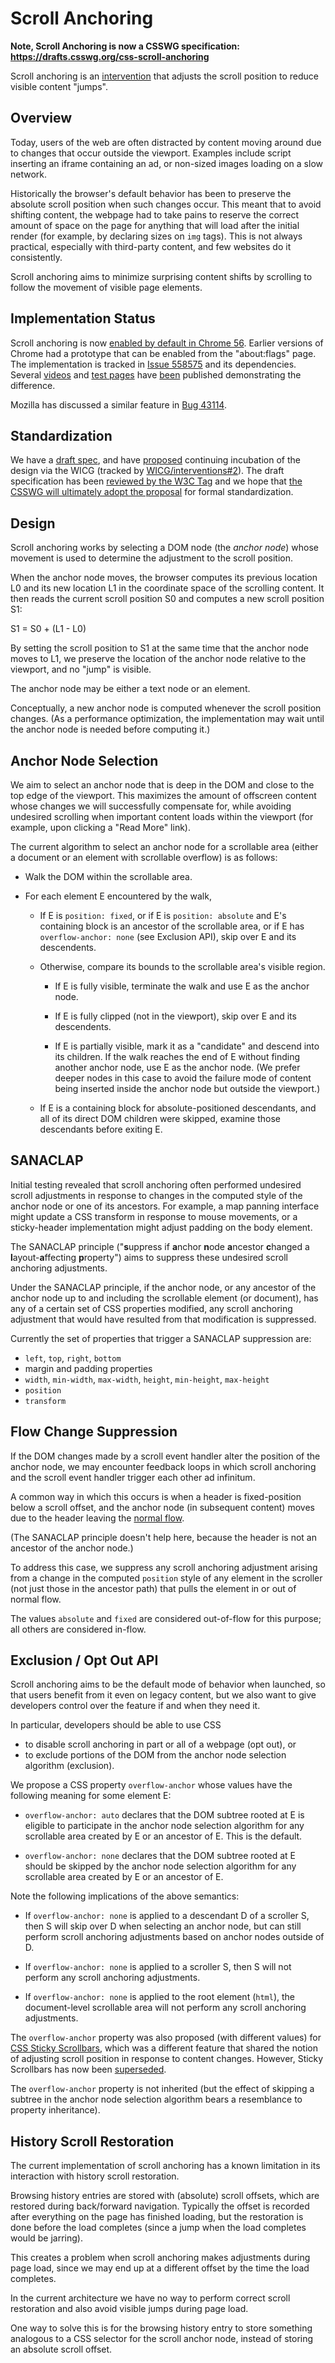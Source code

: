 # Scroll Anchoring

**Note, Scroll Anchoring is now a CSSWG specification: <https://drafts.csswg.org/css-scroll-anchoring>**

Scroll anchoring is an
[intervention](https://github.com/WICG/interventions)
that adjusts the scroll position to reduce visible content "jumps".

## Overview

Today, users of the web are often distracted by content moving around due to
changes that occur outside the viewport.  Examples include script inserting an
iframe containing an ad, or non-sized images loading on a slow network.

Historically the browser's default behavior has been to preserve the absolute
scroll position when such changes occur.  This meant that to avoid shifting
content, the webpage had to take pains to reserve the correct amount of space on
the page for anything that will load after the initial render (for example, by
declaring sizes on `img` tags).  This is not always practical, especially with
third-party content, and few websites do it consistently.

Scroll anchoring aims to minimize surprising content shifts by scrolling to
follow the movement of visible page elements.


## Implementation Status

Scroll anchoring is now [enabled by default in Chrome 56](https://www.chromestatus.com/feature/5700102471548928).  Earlier versions of Chrome had a prototype that can be enabled from the "about:flags" page.  The implementation is tracked in
[Issue 558575](http://crbug.com/558575) and its dependencies.  Several [videos](https://www.youtube.com/watch?v=xrVN7J_yIG8) and [test pages](https://twitter.com/simevidas/status/799510987460214785) have [been](https://www.youtube.com/watch?v=fejv0cM7Jig) published demonstrating the difference.

Mozilla has discussed a similar feature in
[Bug 43114](https://bugzilla.mozilla.org/show_bug.cgi?id=43114).

## Standardization

We have a [draft spec](https://wicg.github.io/ScrollAnchoring), and have [proposed](https://discourse.wicg.io/t/proposal-scroll-anchoring/1752) continuing incubation of the design via the WICG (tracked by [WICG/interventions#2](https://github.com/wicg/interventions/issues/2)).  The draft specification has been [reviewed by the W3C Tag](https://github.com/w3ctag/spec-reviews/issues/142) and we hope that [the CSSWG will ultimately adopt the proposal](https://github.com/w3c/csswg-drafts/issues/676) for formal standardization.

## Design

Scroll anchoring works by selecting a DOM node (the *anchor node*) whose
movement is used to determine the adjustment to the scroll position.

When the anchor node moves, the browser computes its previous location L0 and
its new location L1 in the coordinate space of the scrolling content.  It then
reads the current scroll position S0 and computes a new scroll position S1:

  S1 = S0 + (L1 - L0)

By setting the scroll position to S1 at the same time that the anchor node moves
to L1, we preserve the location of the anchor node relative to the viewport, and
no "jump" is visible.

The anchor node may be either a text node or an element.

Conceptually, a new anchor node is computed whenever the scroll position
changes.  (As a performance optimization, the implementation may wait until the
anchor node is needed before computing it.)

## Anchor Node Selection

We aim to select an anchor node that is deep in the DOM and close to the top
edge of the viewport.  This maximizes the amount of offscreen content whose
changes we will successfully compensate for, while avoiding undesired scrolling
when important content loads within the viewport (for example, upon clicking a
"Read More" link).

The current algorithm to select an anchor node for a scrollable area (either a
document or an element with scrollable overflow) is as follows:

* Walk the DOM within the scrollable area.

* For each element E encountered by the walk,

    - If E is `position: fixed`, or if E is `position: absolute` and E's
      containing block is an ancestor of the scrollable area, or if E has
      `overflow-anchor: none` (see Exclusion API), skip over E and its
      descendents.

    - Otherwise, compare its bounds to the scrollable area's visible region.

        - If E is fully visible, terminate the walk and use E as the anchor
          node.

        - If E is fully clipped (not in the viewport), skip over E and its
          descendents.

        - If E is partially visible, mark it as a "candidate" and descend into
          its children.  If the walk reaches the end of E without finding
          another anchor node, use E as the anchor node.  (We prefer deeper
          nodes in this case to avoid the failure mode of content being inserted
          inside the anchor node but outside the viewport.)

    - If E is a containing block for absolute-positioned descendants, and all of
      its direct DOM children were skipped, examine those descendants before
      exiting E.

## SANACLAP

Initial testing revealed that scroll anchoring often performed undesired scroll
adjustments in response to changes in the computed style of the anchor node or
one of its ancestors.  For example, a map panning interface might update a CSS
transform in response to mouse movements, or a sticky-header implementation
might adjust padding on the body element.

The SANACLAP principle ("**s**uppress if **a**nchor **n**ode **a**ncestor
**c**hanged a **l**ayout-**a**ffecting **p**roperty") aims to suppress these
undesired scroll anchoring adjustments.

Under the SANACLAP principle, if the anchor node, or any ancestor of the anchor
node up to and including the scrollable element (or document), has any of a
certain set of CSS properties modified, any scroll anchoring adjustment that
would have resulted from that modification is suppressed.

Currently the set of properties that trigger a SANACLAP suppression are:

* `left`, `top`, `right`, `bottom`
* margin and padding properties
* `width`, `min-width`, `max-width`, `height`, `min-height`, `max-height`
* `position`
* `transform`

## Flow Change Suppression

If the DOM changes made by a scroll event handler alter the position of the
anchor node, we may encounter feedback loops in which scroll anchoring and
the scroll event handler trigger each other ad infinitum.

A common way in which this occurs is when a header is fixed-position below a
scroll offset, and the anchor node (in subsequent content) moves due to the
header leaving the [normal flow](https://drafts.csswg.org/css-position-3/#nf).

(The SANACLAP principle doesn't help here, because the header is not an ancestor
of the anchor node.)

To address this case, we suppress any scroll anchoring adjustment arising from a
change in the computed `position` style of any element in the scroller (not just
those in the ancestor path) that pulls the element in or out of normal flow.

The values `absolute` and `fixed` are considered out-of-flow for this purpose;
all others are considered in-flow.

## Exclusion / Opt Out API

Scroll anchoring aims to be the default mode of behavior when launched, so that
users benefit from it even on legacy content, but we also want to give
developers control over the feature if and when they need it.

In particular, developers should be able to use CSS

* to disable scroll anchoring in part or all of a webpage (opt out), or
* to exclude portions of the DOM from the anchor node selection algorithm
  (exclusion).

We propose a CSS property `overflow-anchor` whose values have the following
meaning for some element E:

* `overflow-anchor: auto` declares that the DOM subtree rooted at E is
  eligible to participate in the anchor node selection algorithm for any
  scrollable area created by E or an ancestor of E.  This is the default.

* `overflow-anchor: none` declares that the DOM subtree rooted at E should be
  skipped by the anchor node selection algorithm for any scrollable area created
  by E or an ancestor of E.

Note the following implications of the above semantics:

* If `overflow-anchor: none` is applied to a descendant D of a scroller S, then
  S will skip over D when selecting an anchor node, but can still perform scroll
  anchoring adjustments based on anchor nodes outside of D.

* If `overflow-anchor: none` is applied to a scroller S, then S will not perform
  any scroll anchoring adjustments.

* If `overflow-anchor: none` is applied to the root element (`html`), the
  document-level scrollable area will not perform any scroll anchoring
  adjustments.

The `overflow-anchor` property was also proposed (with different values) for
[CSS Sticky Scrollbars](http://tabatkins.github.io/specs/css-sticky-scrollbars/),
which was a different feature that shared the notion of adjusting scroll position
in response to content changes.  However, Sticky Scrollbars has now been
[superseded](https://tabatkins.github.io/specs/css-sticky-scrollbars/#intro).

The `overflow-anchor` property is not inherited (but the effect of skipping a
subtree in the anchor node selection algorithm bears a resemblance to property
inheritance).

## History Scroll Restoration

The current implementation of scroll anchoring has a known limitation in its
interaction with history scroll restoration.

Browsing history entries are stored with (absolute) scroll offsets, which are
restored during back/forward navigation.  Typically the offset is recorded after
everything on the page has finished loading, but the restoration is done before
the load completes (since a jump when the load completes would be jarring).

This creates a problem when scroll anchoring makes adjustments during page load,
since we may end up at a different offset by the time the load completes.

In the current architecture we have no way to perform correct scroll restoration
and also avoid visible jumps during page load.

One way to solve this is for the browsing history entry to store something
analogous to a CSS selector for the scroll anchor node, instead of storing an
absolute scroll offset.
